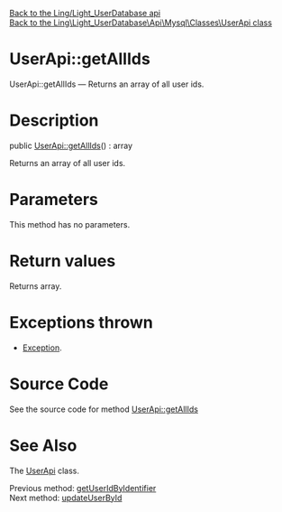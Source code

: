 [Back to the Ling/Light_UserDatabase api](https://github.com/lingtalfi/Light_UserDatabase/blob/master/doc/api/Ling/Light_UserDatabase.md)<br>
[Back to the Ling\Light_UserDatabase\Api\Mysql\Classes\UserApi class](https://github.com/lingtalfi/Light_UserDatabase/blob/master/doc/api/Ling/Light_UserDatabase/Api/Mysql/Classes/UserApi.md)


UserApi::getAllIds
================



UserApi::getAllIds — Returns an array of all user ids.




Description
================


public [UserApi::getAllIds](https://github.com/lingtalfi/Light_UserDatabase/blob/master/doc/api/Ling/Light_UserDatabase/Api/Mysql/Classes/UserApi/getAllIds.md)() : array




Returns an array of all user ids.




Parameters
================

This method has no parameters.


Return values
================

Returns array.


Exceptions thrown
================

- [Exception](http://php.net/manual/en/class.exception.php).&nbsp;







Source Code
===========
See the source code for method [UserApi::getAllIds](https://github.com/lingtalfi/Light_UserDatabase/blob/master/Api/Mysql/Classes/UserApi.php#L142-L145)


See Also
================

The [UserApi](https://github.com/lingtalfi/Light_UserDatabase/blob/master/doc/api/Ling/Light_UserDatabase/Api/Mysql/Classes/UserApi.md) class.

Previous method: [getUserIdByIdentifier](https://github.com/lingtalfi/Light_UserDatabase/blob/master/doc/api/Ling/Light_UserDatabase/Api/Mysql/Classes/UserApi/getUserIdByIdentifier.md)<br>Next method: [updateUserById](https://github.com/lingtalfi/Light_UserDatabase/blob/master/doc/api/Ling/Light_UserDatabase/Api/Mysql/Classes/UserApi/updateUserById.md)<br>

